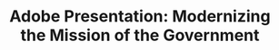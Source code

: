 ---
highlight: "false" 
title: "Adobe Presentation: Modernizing the Mission of the Government"
description: "Adobe has been supporting government since 1985. Review this presentation to learn more about how they are modernizing the mission of government through digital experiences that put people first."
url-link: "https://community.max.gov/download/attachments/2314102898/Adobe%20-%20Modernize%20the%20Mission%20of%20Government.pdf?api=v2"
type: "PDF"
gov-only: "true"
is-external: "false"
publication-date: "July 01, 2022"
reading-time: "45"
resource-type: "guidance"
filter: "acquisition-best-practices"
audience: "contracts-acquisitions"
branded-offerings: "oem-acquisition-initiatives"
---